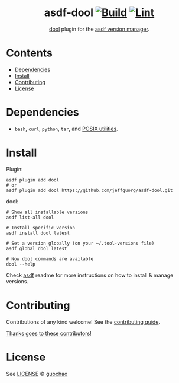 <div align="center">

# asdf-dool [![Build](https://github.com/jeffguorg/asdf-dool/actions/workflows/build.yml/badge.svg)](https://github.com/jeffguorg/asdf-dool/actions/workflows/build.yml) [![Lint](https://github.com/jeffguorg/asdf-dool/actions/workflows/lint.yml/badge.svg)](https://github.com/jeffguorg/asdf-dool/actions/workflows/lint.yml)

[dool](https://github.com/jeffguorg/asdf-dool) plugin for the [asdf version manager](https://asdf-vm.com).

</div>

# Contents

- [Dependencies](#dependencies)
- [Install](#install)
- [Contributing](#contributing)
- [License](#license)

# Dependencies

- `bash`, `curl`, `python`, `tar`, and [POSIX utilities](https://pubs.opengroup.org/onlinepubs/9699919799/idx/utilities.html).

# Install

Plugin:

```shell
asdf plugin add dool
# or
asdf plugin add dool https://github.com/jeffguorg/asdf-dool.git
```

dool:

```shell
# Show all installable versions
asdf list-all dool

# Install specific version
asdf install dool latest

# Set a version globally (on your ~/.tool-versions file)
asdf global dool latest

# Now dool commands are available
dool --help
```

Check [asdf](https://github.com/asdf-vm/asdf) readme for more instructions on how to
install & manage versions.

# Contributing

Contributions of any kind welcome! See the [contributing guide](contributing.md).

[Thanks goes to these contributors](https://github.com/jeffguorg/asdf-dool/graphs/contributors)!

# License

See [LICENSE](LICENSE) © [guochao](https://github.com/jeffguorg/)
